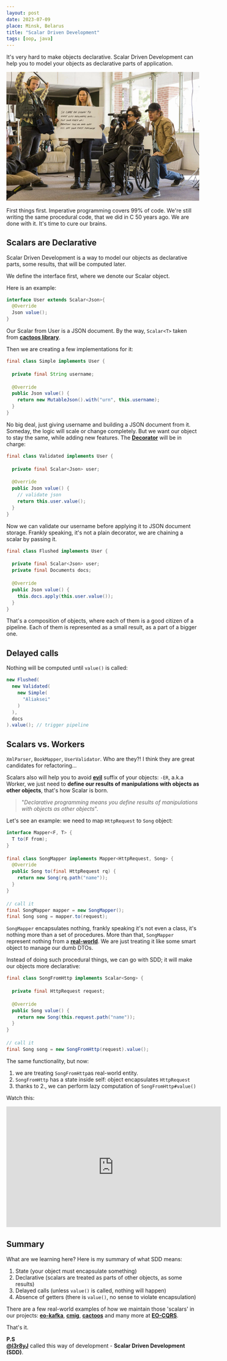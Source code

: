 ```yaml
---
layout: post
date: 2023-07-09
place: Minsk, Belarus
title: "Scalar Driven Development"
tags: [oop, java]
---
```


It's very hard to make objects declarative.
Scalar Driven Development can help you to model
your objects as declarative parts of application.

<!--more-->

<img src="/assets/images/2023/07/saul-take.png">

First things first.
Imperative programming covers 99% of code.
We're still writing the same procedural code, that we did in C 50 years ago.
We are done with it.
It's time to cure our brains.

## Scalars are Declarative

Scalar Driven Development is a way to model our objects as declarative parts,
some results, that will be computed later.

We define the interface first, where we denote our Scalar object.

Here is an example:

```java
interface User extends Scalar<Json>{
  @Override
  Json value();
}
```

Our Scalar from User is a JSON document.
By the way, `Scalar<T>` taken from [**cactoos library**](https://github.com/yegor256/cactoos).

Then we are creating a few implementations for it:
```java
final class Simple implements User {
  
  private final String username;
  
  @Override
  public Json value() {
    return new MutableJson().with("urn", this.username);
  }
}
```

No big deal, just giving username and building a JSON document
from it.
Someday, the logic will scale or change completely.
But we want our object to stay the same, while adding new features.
The [**Decorator**]() will be in charge:

```java
final class Validated implements User {
  
  private final Scalar<Json> user;
  
  @Override
  public Json value() {
    // validate json
    return this.user.value();
  }
}
```

Now we can validate our username before applying it to JSON document storage.
Frankly speaking, it's not a plain decorator, we are chaining a scalar by passing it.

```java
final class Flushed implements User {

  private final Scalar<Json> user;
  private final Documents docs;

  @Override
  public Json value() {
    this.docs.apply(this.user.value());
  }
}
```

That's a composition of objects, where each of them
is a good citizen of a pipeline.
Each of them is represented as a small result,
as a part of a bigger one.

## Delayed calls

Nothing will be computed until `value()` is called:

```java
new Flushed(
  new Validated(
    new Simple(
      "Aliaksei"
    )
  ),
  docs  
).value(); // trigger pipeline
```

## Scalars vs. Workers

`XmlParser`, `BookMapper`, `UserValidator`.
Who are they?!
I think they are great candidates for refactoring...

Scalars also will help you to avoid [**evil**](https://www.yegor256.com/2015/03/09/objects-end-with-er.html)
suffix of your objects: `-ER`,
a.k.a Worker, we just need to **define our results of manipulations with objects
as other objects**, that's how Scalar is born.

> "_Declarative programming
  means you define results of manipulations
  with objects as other objects_".

Let's see an example: we need to map `HttpRequest` to `Song` object: 

```java
interface Mapper<F, T> {
  T to(F from);
}

final class SongMapper implements Mapper<HttpRequest, Song> {
  @Override
  public Song to(final HttpRequest rq) {
    return new Song(rq.path("name"));
  }
}

// call it
final SongMapper mapper = new SongMapper();
final Song song = mapper.to(request);
```
`SongMapper` encapsulates nothing, frankly speaking
it's not even a class, it's nothing more than a set of procedures.
More than that, `SongMapper`
represent nothing from a [**real-world**](https://www.yegor256.com/2014/11/20/seven-virtues-of-good-object.html#1-he-exists-in-real-life).
We are just treating it like some smart object to manage our dumb DTOs.

Instead of doing such procedural things, we can go with SDD; 
it will make our objects more declarative:

```java
final class SongFromHttp implements Scalar<Song> {
  
  private final HttpRequest request;
  
  @Override
  public Song value() {
    return new Song(this.request.path("name"));
  }
}

// call it
final Song song = new SongFromHttp(request).value();
```

The same functionality, but now:

1. we are treating `SongFromHttp`as real-world entity.
2. `SongFromHttp` has a state inside self: object encapsulates `HttpRequest`
3. thanks to 2., we can perform lazy computation of `SongFromHttp#value()`

Watch this:

<iframe width="560" height="315" src="https://www.youtube.com/embed/6GMiosTLUTc" title="YouTube video player" frameborder="0" allow="accelerometer; autoplay; clipboard-write; encrypted-media; gyroscope; picture-in-picture; web-share" allowfullscreen></iframe>

## Summary

What are we learning here?
Here is my summary of what SDD means:
1. State (your object must encapsulate something)
2. Declarative (scalars are treated as parts of other objects, as some results)
3. Delayed calls (unless `value()` is called, nothing will happen)
4. Absence of getters (there is `value()`, no sense to violate encapsulation)

There are a few real-world examples of how we maintain those 'scalars' in our projects:
[**eo-kafka**](https://github.com/eo-cqrs/eo-kafka),
[**cmig**](https://github.com/eo-cqrs/cmig),
[**cactoos**]() and many more at [**EO-CQRS**](https://github.com/eo-cqrs). 

That's it.

**P.S**
<br>
[**@l3r8yJ**](https://www.l3r8y.ru/) called this way of development - **Scalar Driven Development (SDD)**.
